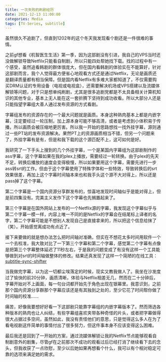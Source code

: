 ```yaml
---
title: 一次失败的刷剧经历
date: 2021-12-13 11:00:00
categories: Media
tags: [TV-Series, subtitle]
---
```


虽然很久不追剧了，但直到1202年的这个冬天我发现看个剧还是一件很难的事情。
<!-- more -->

之前gf想看《机智医生生活》第一季，因为这部剧没有引进，我自己的VPS当时还没做解锁导致Netfilx只能看自制剧，所以只能四处帮她找下载。找的过程中有一个感受，虽然追看韩剧的群体很庞大，但在国内看韩剧的体验实在不能算好，针对这部剧而言，我个人觉得最方便省心地观看方式还是通过Netflix，无论是画质还是翻译质量都有相当保障。但是国内看Netflix有多难大家都知道了，不仅需要购买DRM认证的专用设备（电视或电视盒），还需要解决机场或VPS搭建以及流媒体解锁等问题，对于只是想单纯刷剧，尤其是很多追剧党都是不太具备相关计算机知识的其他专业，基本上无人能在这一套折腾下坚持到成功收看。所以大部分人还是只能指望字幕组大善人通过发布资源的方式看剧。

字幕组发布的资源存在的一个最大问题就是画质。本身这种熟肉基本上都是内嵌字幕，注定要经过一轮压制，加上源本身可能不够高清，或者是考虑到小体积易于传播，所以画质会被压缩地更厉害。所以我一开始的思路想找一找外挂字幕，源则通过一些PT站的发布资源解决。果然PT上的资源画质相当不错，但另一个问题来了，外挂字幕有是有，但是和我下载的这个源匹配不上，这可如何是好。

我研究了一下手头上搜到的几个外挂字幕，一个是某国内字幕组为这部剧制作的ass字幕，这个字幕如果在我的plex上播放，需要经过一轮转换。由于plex的先天不足，转换后播放的速度会变得极慢，所以如果要用这个字幕，需要先进行一步ass转srt的工作。但由于这个字幕使用了特殊字体和一些特效，导致转换后的srt效果很差，再加上这个字幕时间轴本来也和我手头这个源不大对得上，所以还是pass掉了这个字幕。

第二个字幕是一个国内资源分享群发布的，惊喜地发现时间轴似乎是能对得上，但是前四集没有。完美主义发作下这个字幕也先搁置起来了。

第三个字幕是在国外网站上发布的一个Netflix源的字幕，我发现这个字幕似乎与第二个字幕一模一样，内容上唯一不同的是Netflix的字幕会在结尾标上译者的名字，第二个字幕可能是不想别人发现自己是直接拿来的，所以把这个信息给抹了（笑）。开始感觉离成功有点近了。

接下来要做的就是想办法怎么把时间轴对准确，但实在不想花太多时间用软件一个一个去校准，我大致对比了一下第三个字幕和第二个字幕，感觉第二个字幕有点像是把第三个字幕整体延迟了11秒左右，于是我的问题变成了有没有这样一个工具能够做到对srt的时间轴做整体的修改。结果还真发现了这样一个简陋的在线工具：[subtitle-sync-shifter](https://subtitletools.com/subtitle-sync-shifter)

当我做完字幕，以为这一切都尘埃落定的时候，现实又教我做人了。我坐在沙发度过了愉快的前20分钟，画质清晰，体验与Netflix相差无几，然而在二十分钟后，字幕开始对不上画面，每一句台词都开始先于角色出现在银幕里。我意识到，之前那个国内资源分享群那个字幕应该还是有其独到之处的，至少它花了时间帮你做了时间轴的校准……

痛苦，好像我要想好好看一下这部剧只能靠字幕组的内嵌字幕版本了。然而筛选各种版本的熟肉也让人纠结，有些字幕组喜欢夹带各种奇怪的片头，或者把字幕做得很大占据过多空间，虽然如此，我没有责怪他们的意思，只是觉得这么多人在为了看电视剧这件简单的事情付出了很多努力，但这件事本身不应该变得这么困难。

最后我还是回到了一开始的方案，通过流媒体解锁让我的Netflix节点能够观看自制剧意外的剧集，尽管gf在之前那次不成功的观看过后已经打消了继续看下去的念头，但我收获了一点欣慰，至少以后她如果再想看个什么，我可以有个相对稳定可靠的选项来满足她的需求。




